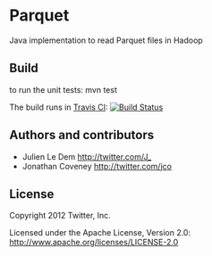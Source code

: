 Parquet
======

Java implementation to read Parquet files in Hadoop

## Build

to run the unit tests:
mvn test

The build runs in [Travis CI](http://travis-ci.org/Parquet/parquet-mr):
[![Build Status](https://secure.travis-ci.org/Parquet/parquet-mr.png)](http://travis-ci.org/Parquet/parquet-mr)

## Authors and contributors

* Julien Le Dem <http://twitter.com/J_>
* Jonathan Coveney <http://twitter.com/jco>

## License

Copyright 2012 Twitter, Inc.

Licensed under the Apache License, Version 2.0: http://www.apache.org/licenses/LICENSE-2.0


